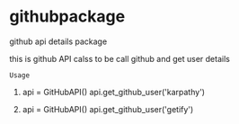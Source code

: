 # githubpackage

github api details package

this is github API calss to be call github and get user
details

    Usage

1.  api = GitHubAPI()
    api.get_github_user('karpathy')

2.  api = GitHubAPI()
    api.get_github_user('getify')
